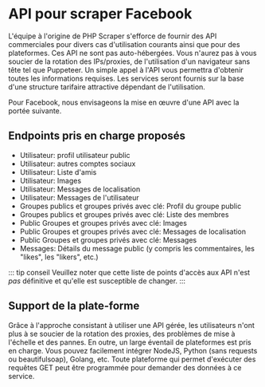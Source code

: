 # API pour scraper Facebook

L'équipe à l'origine de PHP Scraper s'efforce de fournir des API commerciales pour divers cas d'utilisation courants ainsi que pour des plateformes. Ces API ne sont pas auto-hébergées. Vous n'aurez pas à vous soucier de la rotation des IPs/proxies, de l'utilisation d'un navigateur sans tête tel que Puppeteer. Un simple appel à l'API vous permettra d'obtenir toutes les informations requises. Les services seront fournis sur la base d'une structure tarifaire attractive dépendant de l'utilisation.

Pour Facebook, nous envisageons la mise en œuvre d'une API avec la portée suivante.

## Endpoints pris en charge proposés

- Utilisateur: profil utilisateur public
- Utilisateur: autres comptes sociaux
- Utilisateur: Liste d'amis
- Utilisateur: Images
- Utilisateur: Messages de localisation
- Utilisateur: Messages de l'utilisateur
- Groupes publics et groupes privés avec clé: Profil du groupe public
- Groupes publics et groupes privés avec clé: Liste des membres
- Public Groupes et groupes privés avec clé: Images
- Public Groupes et groupes privés avec clé: Messages de localisation
- Public Groupes et groupes privés avec clé: Messages
- Messages: Détails du message public (y compris les commentaires, les "likes", les "likers", etc.)

::: tip conseil
Veuillez noter que cette liste de points d'accès aux API n'est *pas* définitive et qu'elle est susceptible de changer.
:::

## Support de la plate-forme

Grâce à l'approche consistant à utiliser une API gérée, les utilisateurs n'ont plus à se soucier de la rotation des proxies, des problèmes de mise à l'échelle et des pannes. En outre, un large éventail de plateformes est pris en charge. Vous pouvez facilement intégrer NodeJS, Python (sans requests ou beautifulsoap), Golang, etc. Toute plateforme qui permet d'exécuter des requêtes GET peut être programmée pour demander des données à ce service.
